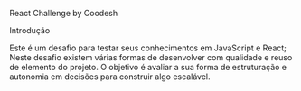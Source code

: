React Challenge by Coodesh

Introdução

Este é um desafio para testar seus conhecimentos em JavaScript e React;
Neste desafio existem várias formas de desenvolver com qualidade e reuso de elemento do projeto.
O objetivo é avaliar a sua forma de estruturação e autonomia em decisões para construir algo escalável.